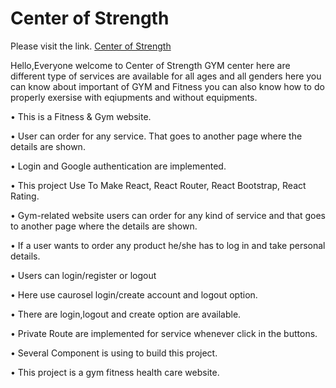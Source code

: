 
# Center of Strength

Please visit the link. [Center of Strength](https://boring-clarke-9e4874.netlify.app/)

Hello,Everyone welcome to Center of Strength GYM center here are different type of services are available for all ages and all genders here you can know about important of GYM and Fitness you can also know how to do properly exersise with eqiupments and without equipments.

•	This is a Fitness & Gym website.

•	 User can order for any service. That goes to another page where the details are shown. 

•	Login and Google authentication are implemented.

•	This project Use To Make React, React Router, React Bootstrap, React Rating.

•	Gym-related website users can order for any kind of service and that goes to another page where the details are shown.

•	If a user wants to order any product he/she has to log in and take personal details. 

•	Users can login/register or logout 

•	Here use caurosel login/create account and logout option.

•	There are login,logout and create option are available.

•	Private Route are implemented for service whenever click in the buttons.

•	Several Component is using to build this project.

•	This project is a gym fitness health care website.

